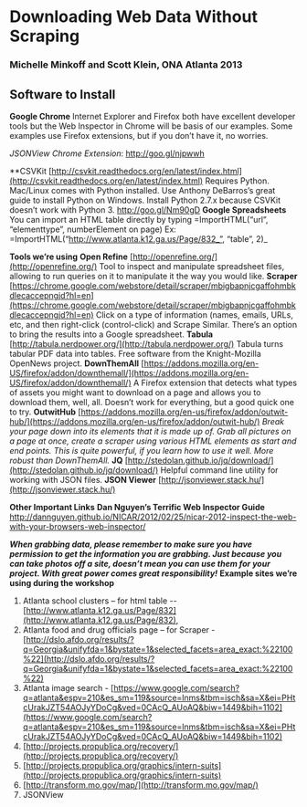 # Downloading Web Data Without Scraping

### Michelle Minkoff and Scott Klein, ONA Atlanta 2013

## Software to Install

**Google Chrome**
Internet Explorer and Firefox both have excellent developer tools but the Web Inspector in Chrome will be basis of our examples. Some examples use Firefox extensions, but if you don’t have it, no worries.

*JSONView Chrome Extension*: http://goo.gl/njpwwh

**CSVKit 
[http://csvkit.readthedocs.org/en/latest/index.html](http://csvkit.readthedocs.org/en/latest/index.html)
Requires Python. Mac/Linux comes with Python installed. Use Anthony DeBarros’s great guide to install Python on Windows. Install Python 2.7.x because CSVKit doesn’t work with Python 3. http://goo.gl/Nm90gD
**Google Spreadsheets**
You can import an HTML table directly by typing =ImportHTML(“url”, “elementtype”, numberElement on page)
Ex: =ImportHTML(“http://www.atlanta.k12.ga.us/Page/832_”, “table”, 2)_

**Tools we’re using**
**Open Refine**
[http://openrefine.org/](http://openrefine.org/)
Tool to inspect and manipulate spreadsheet files, allowing to run queries on it to manipulate it the way you would like.
**Scraper**
[https://chrome.google.com/webstore/detail/scraper/mbigbapnjcgaffohmbkdlecaccepngjd?hl=en](https://chrome.google.com/webstore/detail/scraper/mbigbapnjcgaffohmbkdlecaccepngjd?hl=en)
Click on a type of information (names, emails, URLs, etc, and then right-click (control-click) and Scrape Similar. There’s an option to bring the results into a Google spreadsheet.
**Tabula**
[http://tabula.nerdpower.org/](http://tabula.nerdpower.org/)
Tabula turns tabular PDF data into tables. Free software from the Knight-Mozilla OpenNews project.
**DownThemAll**
[https://addons.mozilla.org/en-US/firefox/addon/downthemall/](https://addons.mozilla.org/en-US/firefox/addon/downthemall/)
A Firefox extension that detects what types of assets you might want to download on a page and allows you to download them, well, all. Doesn’t work for everything, but a good quick one to try.
**OutwitHub**
[https://addons.mozilla.org/en-us/firefox/addon/outwit-hub/](https://addons.mozilla.org/en-us/firefox/addon/outwit-hub/)
_Break your page down into its elements that it is made up of. Grab all pictures on a page at_ _once,_ _create a scraper using various HTML elements as start and end points. This is quite powerful, if you learn how to use it well._ _More robust than_ _DownThemAll._
**JQ**
[http://stedolan.github.io/jq/download/](http://stedolan.github.io/jq/download/)
Helpful command line utility for working with JSON files.
**JSON Viewer**
[http://jsonviewer.stack.hu/](http://jsonviewer.stack.hu/)


**Other Important Links**
**Dan Nguyen’s Terrific Web Inspector Guide**
http://dannguyen.github.io/NICAR/2012/02/25/nicar-2012-inspect-the-web-with-your-browsers-web-inspector/

**_When grabbing data, please remember to make sure you have permission to get the information you are grabbing. Just because you can take photos off a site, doesn’t mean you can use them for your project. With great power comes great responsibility!_**
**Example sites we’re using during the workshop**
1. Atlanta school clusters – for html table -- [http://www.atlanta.k12.ga.us/Page/832](http://www.atlanta.k12.ga.us/Page/832),
1. Atlanta food and drug officials page – for Scraper - [http://dslo.afdo.org/results/?q=Georgia&unifyfda=1&bystate=1&selected_facets=area_exact:%22100%22](http://dslo.afdo.org/results/?q=Georgia&unifyfda=1&bystate=1&selected_facets=area_exact:%22100%22)
1. Atlanta image search - [https://www.google.com/search?q=atlanta&espv=210&es_sm=119&source=lnms&tbm=isch&sa=X&ei=PHtcUrakJZT54AOJyYDoCg&ved=0CAcQ_AUoAQ&biw=1449&bih=1102](https://www.google.com/search?q=atlanta&espv=210&es_sm=119&source=lnms&tbm=isch&sa=X&ei=PHtcUrakJZT54AOJyYDoCg&ved=0CAcQ_AUoAQ&biw=1449&bih=1102)
1. [http://projects.propublica.org/recovery/](http://projects.propublica.org/recovery/)
1. [http://projects.propublica.org/graphics/intern-suits](http://projects.propublica.org/graphics/intern-suits)
1. [http://transform.mo.gov/map/](http://transform.mo.gov/map/)
1. JSONView